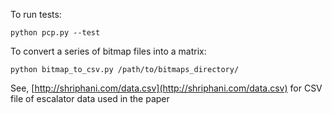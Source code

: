 To run tests:

    python pcp.py --test

To convert a series of bitmap files into a matrix:

    python bitmap_to_csv.py /path/to/bitmaps_directory/

See, [http://shriphani.com/data.csv](http://shriphani.com/data.csv) for CSV file of escalator data used in the paper